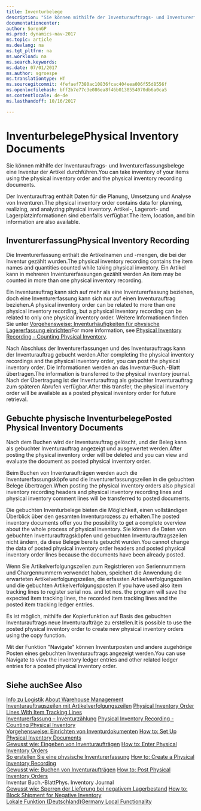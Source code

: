 ```yaml
---
title: Inventurbelege
description: "Sie können mithilfe der Inventurauftrags- und Inventurerfassungsbelege eine Inventur der Artikel durchführen."
documentationcenter: 
author: SorenGP
ms.prod: dynamics-nav-2017
ms.topic: article
ms.devlang: na
ms.tgt_pltfrm: na
ms.workload: na
ms.search.keywords: 
ms.date: 07/01/2017
ms.author: sgroespe
ms.translationtype: HT
ms.sourcegitcommit: 4fefaef7380ac10836fcac404eea006f55d8556f
ms.openlocfilehash: bff2b7e77c3e086ea8f46b0138554070db6a0ca5
ms.contentlocale: de-de
ms.lasthandoff: 10/16/2017

---
```

# <a name="physical-inventory-documents"></a><span data-ttu-id="411b8-103">Inventurbelege</span><span class="sxs-lookup"><span data-stu-id="411b8-103">Physical Inventory Documents</span></span>
<span data-ttu-id="411b8-104">Sie können mithilfe der Inventurauftrags- und Inventurerfassungsbelege eine Inventur der Artikel durchführen.</span><span class="sxs-lookup"><span data-stu-id="411b8-104">You can take inventory of your items using the physical inventory order and the physical inventory recording documents.</span></span>  
  
 <span data-ttu-id="411b8-105">Der Inventurauftrag enthält Daten für die Planung, Umsetzung und Analyse von Inventuren.</span><span class="sxs-lookup"><span data-stu-id="411b8-105">The physical inventory order contains data for planning, realizing, and analyzing physical inventory.</span></span> <span data-ttu-id="411b8-106">Artikel-, Lagerort- und Lagerplatzinformationen sind ebenfalls verfügbar.</span><span class="sxs-lookup"><span data-stu-id="411b8-106">The item, location, and bin information are also available.</span></span>  
  
## <a name="physical-inventory-recording"></a><span data-ttu-id="411b8-107">Inventurerfassung</span><span class="sxs-lookup"><span data-stu-id="411b8-107">Physical Inventory Recording</span></span>  
 <span data-ttu-id="411b8-108">Die Inventurerfassung enthält die Artikelnamen und -mengen, die bei der Inventur gezählt wurden.</span><span class="sxs-lookup"><span data-stu-id="411b8-108">The physical inventory recording contains the item names and quantities counted while taking physical inventory.</span></span> <span data-ttu-id="411b8-109">Ein Artikel kann in mehreren Inventurerfassungen gezählt werden.</span><span class="sxs-lookup"><span data-stu-id="411b8-109">An item may be counted in more than one physical inventory recording.</span></span>  
  
 <span data-ttu-id="411b8-110">Ein Inventurauftrag kann sich auf mehr als eine Inventurerfassung beziehen, doch eine Inventurerfassung kann sich nur auf einen Inventurauftrag beziehen.</span><span class="sxs-lookup"><span data-stu-id="411b8-110">A physical inventory order can be related to more than one physical inventory recording, but a physical inventory recording can be related to only one physical inventory order.</span></span> <span data-ttu-id="411b8-111">Weitere Informationen finden Sie unter [Vorgehensweise: Inventurhäufigkeiten für physische Lagererfassung einrichten](physical-inventory-recording-counting-physical-inventory.md)</span><span class="sxs-lookup"><span data-stu-id="411b8-111">For more information, see [Physical Inventory Recording - Counting Physical Inventory](physical-inventory-recording-counting-physical-inventory.md).</span></span>  
  
 <span data-ttu-id="411b8-112">Nach Abschluss der Inventurerfassungen und des Inventurauftrags kann der Inventurauftrag gebucht werden.</span><span class="sxs-lookup"><span data-stu-id="411b8-112">After completing the physical inventory recordings and the physical inventory order, you can post the physical inventory order.</span></span> <span data-ttu-id="411b8-113">Die Informationen werden an das Inventur-Buch.-Blatt übertragen.</span><span class="sxs-lookup"><span data-stu-id="411b8-113">The information is transferred to the physical inventory journal.</span></span> <span data-ttu-id="411b8-114">Nach der Übertragung ist der Inventurauftrag als gebuchter Inventurauftrag zum späteren Abrufen verfügbar.</span><span class="sxs-lookup"><span data-stu-id="411b8-114">After this transfer, the physical inventory order will be available as a posted physical inventory order for future retrieval.</span></span>  
  
## <a name="posted-physical-inventory-documents"></a><span data-ttu-id="411b8-115">Gebuchte physische Inventurbelege</span><span class="sxs-lookup"><span data-stu-id="411b8-115">Posted Physical Inventory Documents</span></span>  
 <span data-ttu-id="411b8-116">Nach dem Buchen wird der Inventurauftrag gelöscht, und der Beleg kann als gebuchter Inventurauftrag angezeigt und ausgewertet werden.</span><span class="sxs-lookup"><span data-stu-id="411b8-116">After posting the physical inventory order will be deleted and you can view and evaluate the document as posted physical inventory order.</span></span>  
  
 <span data-ttu-id="411b8-117">Beim Buchen von Inventuraufträgen werden auch die Inventurerfassungsköpfe und die Inventurerfassungszeilen in die gebuchten Belege übertragen.</span><span class="sxs-lookup"><span data-stu-id="411b8-117">When posting the physical inventory orders also physical inventory recording headers and physical inventory recording lines and physical inventory comment lines will be transferred to posted documents.</span></span>  
  
 <span data-ttu-id="411b8-118">Die gebuchten Inventurbelege bieten die Möglichkeit, einen vollständigen Überblick über den gesamten Inventurprozess zu erhalten.</span><span class="sxs-lookup"><span data-stu-id="411b8-118">The posted inventory documents offer you the possibility to get a complete overview about the whole process of physical inventory.</span></span> <span data-ttu-id="411b8-119">Sie können die Daten von gebuchten Inventurauftragsköpfen und gebuchten Inventurauftragszeilen nicht ändern, da diese Belege bereits gebucht wurden.</span><span class="sxs-lookup"><span data-stu-id="411b8-119">You cannot change the data of posted physical inventory order headers and posted physical inventory order lines because the documents have been already posted.</span></span>  
  
 <span data-ttu-id="411b8-120">Wenn Sie Artikelverfolgungszeilen zum Registrieren von Seriennummern und Chargennummern verwendet haben, speichert die Anwendung die erwarteten Artikelverfolgungszeilen, die erfassten Artikelverfolgungszeilen und die gebuchten Artikelverfolgungsposten.</span><span class="sxs-lookup"><span data-stu-id="411b8-120">If you have used also item tracking lines to register serial nos. and lot nos. the program will save the expected item tracking lines, the recorded item tracking lines and the posted item tracking ledger entries.</span></span>  
  
 <span data-ttu-id="411b8-121">Es ist möglich, mithilfe der Kopierfunktion auf Basis des gebuchten Inventurauftrags neue Inventuraufträge zu erstellen.</span><span class="sxs-lookup"><span data-stu-id="411b8-121">It is possible to use the posted physical inventory order to create new physical inventory orders using the copy function.</span></span>  
  
 <span data-ttu-id="411b8-122">Mit der Funktion "Navigate" können Inventurposten und andere zugehörige Posten eines gebuchten Inventurauftrags angezeigt werden.</span><span class="sxs-lookup"><span data-stu-id="411b8-122">You can use Navigate to view the inventory ledger entries and other related ledger entries for a posted physical inventory order.</span></span>  
  
## <a name="see-also"></a><span data-ttu-id="411b8-123">Siehe auch</span><span class="sxs-lookup"><span data-stu-id="411b8-123">See Also</span></span>  
 <span data-ttu-id="411b8-124">[Info zu Logistik](about-warehouse-management.md) </span><span class="sxs-lookup"><span data-stu-id="411b8-124">[About Warehouse Management](about-warehouse-management.md) </span></span>  
 <span data-ttu-id="411b8-125">[Inventurauftragszeilen mit Artikelverfolgungszeilen](physical-inventory-order-lines-with-item-tracking-lines.md) </span><span class="sxs-lookup"><span data-stu-id="411b8-125">[Physical Inventory Order Lines With Item Tracking Lines](physical-inventory-order-lines-with-item-tracking-lines.md) </span></span>  
 <span data-ttu-id="411b8-126">[Inventurerfassung – Inventurzählung](physical-inventory-recording-counting-physical-inventory.md) </span><span class="sxs-lookup"><span data-stu-id="411b8-126">[Physical Inventory Recording - Counting Physical Inventory](physical-inventory-recording-counting-physical-inventory.md) </span></span>  
 <span data-ttu-id="411b8-127">[Vorgehensweise: Einrichten von Inventurdokumenten](how-to-set-up-physical-inventory-documents.md) </span><span class="sxs-lookup"><span data-stu-id="411b8-127">[How to: Set Up Physical Inventory Documents](how-to-set-up-physical-inventory-documents.md) </span></span>  
 <span data-ttu-id="411b8-128">[Gewusst wie: Eingeben von Inventuraufträgen](how-to-enter-physical-inventory-orders.md) </span><span class="sxs-lookup"><span data-stu-id="411b8-128">[How to: Enter Physical Inventory Orders](how-to-enter-physical-inventory-orders.md) </span></span>  
 <span data-ttu-id="411b8-129">[So erstellen Sie eine physische Inventurerfassung](how-to-create-a-physical-inventory-recording.md) </span><span class="sxs-lookup"><span data-stu-id="411b8-129">[How to: Create a Physical Inventory Recording](how-to-create-a-physical-inventory-recording.md) </span></span>  
 <span data-ttu-id="411b8-130">[Gewusst wie: Buchen von Inventuraufträgen](how-to-post-physical-inventory-orders.md) </span><span class="sxs-lookup"><span data-stu-id="411b8-130">[How to: Post Physical Inventory Orders](how-to-post-physical-inventory-orders.md) </span></span>  
 <span data-ttu-id="411b8-131">Inventur Buch.-Blatt</span><span class="sxs-lookup"><span data-stu-id="411b8-131">Phys. Inventory Journal</span></span>   
 <span data-ttu-id="411b8-132">[Gewusst wie: Sperren der Lieferung bei negativem Lagerbestand](how-to-block-shipment-for-negative-inventory.md) </span><span class="sxs-lookup"><span data-stu-id="411b8-132">[How to: Block Shipment for Negative Inventory](how-to-block-shipment-for-negative-inventory.md) </span></span>  
 [<span data-ttu-id="411b8-133">Lokale Funktion (Deutschland)</span><span class="sxs-lookup"><span data-stu-id="411b8-133">Germany Local Functionality</span></span>](germany-local-functionality.md)
